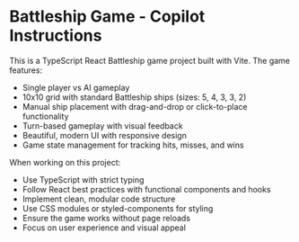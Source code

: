 # Battleship Game - Copilot Instructions

<!-- Use this file to provide workspace-specific custom instructions to Copilot. For more details, visit https://code.visualstudio.com/docs/copilot/copilot-customization#_use-a-githubcopilotinstructionsmd-file -->

This is a TypeScript React Battleship game project built with Vite. The game features:

- Single player vs AI gameplay
- 10x10 grid with standard Battleship ships (sizes: 5, 4, 3, 3, 2)
- Manual ship placement with drag-and-drop or click-to-place functionality
- Turn-based gameplay with visual feedback
- Beautiful, modern UI with responsive design
- Game state management for tracking hits, misses, and wins

When working on this project:
- Use TypeScript with strict typing
- Follow React best practices with functional components and hooks
- Implement clean, modular code structure
- Use CSS modules or styled-components for styling
- Ensure the game works without page reloads
- Focus on user experience and visual appeal
